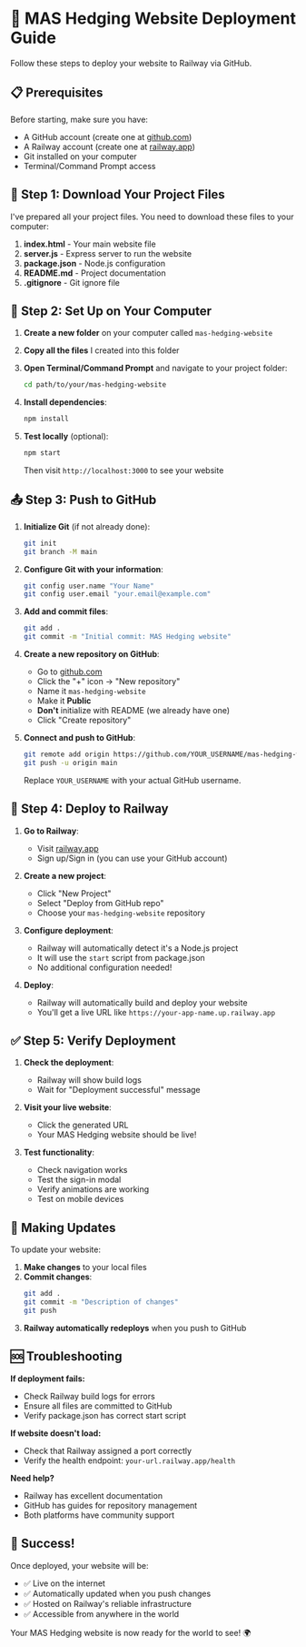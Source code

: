 # 🚀 MAS Hedging Website Deployment Guide

Follow these steps to deploy your website to Railway via GitHub.

## 📋 Prerequisites

Before starting, make sure you have:
- A GitHub account (create one at [github.com](https://github.com))
- A Railway account (create one at [railway.app](https://railway.app))
- Git installed on your computer
- Terminal/Command Prompt access

## 📁 Step 1: Download Your Project Files

I've prepared all your project files. You need to download these files to your computer:

1. **index.html** - Your main website file
2. **server.js** - Express server to run the website
3. **package.json** - Node.js configuration
4. **README.md** - Project documentation
5. **.gitignore** - Git ignore file

## 🔧 Step 2: Set Up on Your Computer

1. **Create a new folder** on your computer called `mas-hedging-website`

2. **Copy all the files** I created into this folder

3. **Open Terminal/Command Prompt** and navigate to your project folder:
   ```bash
   cd path/to/your/mas-hedging-website
   ```

4. **Install dependencies**:
   ```bash
   npm install
   ```

5. **Test locally** (optional):
   ```bash
   npm start
   ```
   Then visit `http://localhost:3000` to see your website

## 📤 Step 3: Push to GitHub

1. **Initialize Git** (if not already done):
   ```bash
   git init
   git branch -M main
   ```

2. **Configure Git with your information**:
   ```bash
   git config user.name "Your Name"
   git config user.email "your.email@example.com"
   ```

3. **Add and commit files**:
   ```bash
   git add .
   git commit -m "Initial commit: MAS Hedging website"
   ```

4. **Create a new repository on GitHub**:
   - Go to [github.com](https://github.com)
   - Click the "+" icon → "New repository"
   - Name it `mas-hedging-website`
   - Make it **Public**
   - **Don't** initialize with README (we already have one)
   - Click "Create repository"

5. **Connect and push to GitHub**:
   ```bash
   git remote add origin https://github.com/YOUR_USERNAME/mas-hedging-website.git
   git push -u origin main
   ```
   Replace `YOUR_USERNAME` with your actual GitHub username.

## 🚂 Step 4: Deploy to Railway

1. **Go to Railway**:
   - Visit [railway.app](https://railway.app)
   - Sign up/Sign in (you can use your GitHub account)

2. **Create a new project**:
   - Click "New Project"
   - Select "Deploy from GitHub repo"
   - Choose your `mas-hedging-website` repository

3. **Configure deployment**:
   - Railway will automatically detect it's a Node.js project
   - It will use the `start` script from package.json
   - No additional configuration needed!

4. **Deploy**:
   - Railway will automatically build and deploy your website
   - You'll get a live URL like `https://your-app-name.up.railway.app`

## ✅ Step 5: Verify Deployment

1. **Check the deployment**:
   - Railway will show build logs
   - Wait for "Deployment successful" message

2. **Visit your live website**:
   - Click the generated URL
   - Your MAS Hedging website should be live!

3. **Test functionality**:
   - Check navigation works
   - Test the sign-in modal
   - Verify animations are working
   - Test on mobile devices

## 🔄 Making Updates

To update your website:

1. **Make changes** to your local files
2. **Commit changes**:
   ```bash
   git add .
   git commit -m "Description of changes"
   git push
   ```
3. **Railway automatically redeploys** when you push to GitHub

## 🆘 Troubleshooting

**If deployment fails:**
- Check Railway build logs for errors
- Ensure all files are committed to GitHub
- Verify package.json has correct start script

**If website doesn't load:**
- Check that Railway assigned a port correctly
- Verify the health endpoint: `your-url.railway.app/health`

**Need help?**
- Railway has excellent documentation
- GitHub has guides for repository management
- Both platforms have community support

## 🎉 Success!

Once deployed, your website will be:
- ✅ Live on the internet
- ✅ Automatically updated when you push changes
- ✅ Hosted on Railway's reliable infrastructure
- ✅ Accessible from anywhere in the world

Your MAS Hedging website is now ready for the world to see! 🌍

